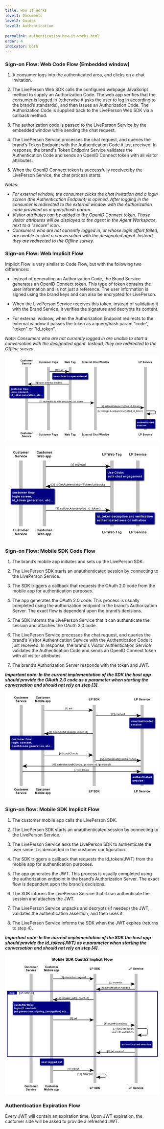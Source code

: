 ```yaml
---
title: How It Works
level1: Documents
level2: Guides
level3: Authentication

permalink: authentication-how-it-works.html
order: 4
indicator: both
---
```


### Sign-on Flow: Web Code Flow (Embedded window)

1.	A consumer logs into the authenticated area, and clicks on a chat invitation.

2.	The LivePerson Web SDK calls the configured webpage JavaScript method to supply an Authorization Code. The web app verifies that the consumer is logged in (otherwise it asks the user to log in according to the brand’s standards), and then issues an Authorization Code. The Authorization Code is supplied back to the LivePerson Web SDK via a callback method.

3.	The authorization code is passed to the LivePerson Service by the embedded window while sending the chat request.

4.	The LivePerson Service processes the chat request, and queries the brand’s Token Endpoint with the Authentication Code it just received. In response, the brand's Token Endpoint Service validates the Authentication Code and sends an OpenID Connect token with all visitor attributes.

5.	When the OpenID Connect token is successfully received by the LivePerson Service, the chat process starts.

_Notes_:

*	_For external window, the consumer clicks the chat invitation and a login screen (the Authentication Endpoint) is opened. After logging in the consumer is redirected to the external window with the Authorization code provided as a query/hash param_.
*	_Visitor attributes can be added to the OpenID Connect token. Those visitor attributes will be displayed to the agent in the Agent Workspace, next to a "secure" icon_.
*	_Consumers who are not currently logged in, or whose login effort failed, are unable to start a conversation with the designated agent. Instead, they are redirected to the Offline survey_.

### Sign-on Flow: Web Implicit Flow

Implicit Flow is very similar to Code Flow, but with the following two differences:

*	Instead of generating an Authorization Code, the Brand Service generates an OpenID Connect token. This type of token contains the user information and is not just a reference. The user information is signed using the brand keys and can also be encrypted for LivePerson.

*	When the LivePerson Service receives this token, instead of validating it with the Brand Service, it verifies the signature and decrypts its content.

*	For external widnow, when the Authorization Endpoint redirects to the external window it passes the token as a query/hash param "code", "token" or "id_token".

_Note: Consumers who are not currently logged in are unable to start a conversation with the designated agent. Instead, they are redirected to the Offline survey_.

![Implicit Flow with external (popup) window](img/implicitpopup.png)

![Implicit Flow with embedded window](img/implicitembedded.png)

### Sign-on Flow: Mobile SDK Code Flow

1.	The brand’s mobile app initiates and sets up the LivePerson SDK.

2.	The LivePerson SDK starts an unauthenticated session by connecting to the LivePerson Service.

3.	The SDK triggers a callback that requests the OAuth 2.0 code from the mobile app for authentication purposes.

4.	The app generates the OAuth 2.0 code. This process is usually completed using the authorization endpoint in the brand’s Authorization Server. The exact flow is dependent upon the brand’s decisions.

5.	The SDK informs the LivePerson Service that it can authenticate the session and attaches the OAuth 2.0 code.

6.	The LivePerson Service processes the chat request, and queries the brand’s Visitor Authentication Service with the Authentication Code it just received. In response, the brand's Visitor Authentication Service validates the Authentication Code and sends an OpenID Connect token with all visitor attributes.

7.	The brand’s Authorization Server responds with the token and JWT.

_**Important note: In the current implementation of the SDK the host app should provide the OAuth 2.0 code as a parameter when starting the conversation and should not rely on step [3]**_.

![Mobile SDK Code Flow](img/mobilesdkcodeflow.png)

### Sign-on flow: Mobile SDK Implicit Flow

1.	The customer mobile app calls the LivePerson SDK.

2.	The LivePerson SDK starts an unauthenticated session by connecting to the LivePerson Service.

3.	The LivePerson Service asks the LivePerson SDK to authenticate the user since it is demanded in the customer configuration.

4.	The SDK triggers a callback that requests the id_token(JWT) from the mobile app for authentication purposes.

5.	The app generates the JWT. This process is usually completed using the authorization endpoint in the brand’s Authorization Server. The exact flow is dependent upon the brand’s decisions.

6.	The SDK informs the LivePerson Service that it can authenticate the session and attaches the JWT.

7.	The LivePerson Service unpacks and decrypts (if needed) the JWT, validates the authentication assertion, and then uses it.

8.	The LivePerson Service informs the SDK when the JWT expires (returns to step 4).

_**Important note: In the current implementation of the SDK the host app should provide the id_token(JWT) as a parameter when starting the conversation and should not rely on step [4]**_.

![Implicit Flow in the mobile SDK. Demonstrates how expiration and user logout is handled](img/mobilesdkimplicitflow.png)

### Authentication Expiration Flow

Every JWT will contain an expiration time. Upon JWT expiration, the customer side will be asked to provide a refreshed JWT.
